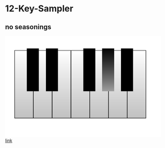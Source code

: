 # 12-Key-Sampler
no seasonings
--------------
![alt text](https://github.com/cabmeron/12-Key-Sampler/blob/main/example.png)
[link](https://cabmeron.github.io/12-Key-Sampler/)

